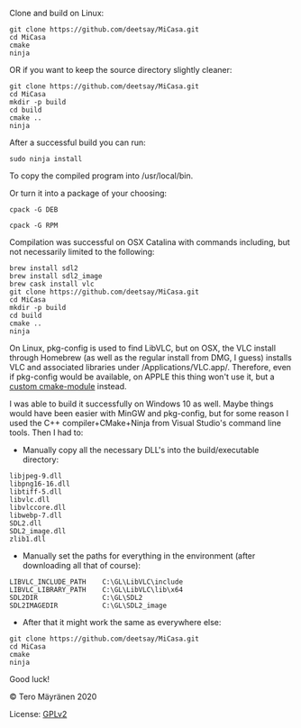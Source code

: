 ﻿Clone and build on Linux:

```
git clone https://github.com/deetsay/MiCasa.git
cd MiCasa
cmake
ninja
```

OR if you want to keep the source directory slightly cleaner:

```
git clone https://github.com/deetsay/MiCasa.git
cd MiCasa
mkdir -p build
cd build
cmake ..
ninja
```

After a successful build you can run:

```
sudo ninja install
```
To copy the compiled program into /usr/local/bin.

Or turn it into a package of your choosing:

```
cpack -G DEB
```

```
cpack -G RPM
```

Compilation was successful on OSX Catalina with commands including, but not
necessarily limited to the following:

```
brew install sdl2
brew install sdl2_image
brew cask install vlc
git clone https://github.com/deetsay/MiCasa.git
cd MiCasa
mkdir -p build
cd build
cmake ..
ninja
```

On Linux, pkg-config is used to find LibVLC, but on OSX, the VLC install through Homebrew (as well as
the regular install from DMG, I guess) installs VLC and associated libraries under /Applications/VLC.app/.
Therefore, even if pkg-config would be available, on APPLE this thing won't use it, but a
[custom cmake-module](https://github.com/deetsay/MiCasa/blob/master/cmake/FindLIBVLC.cmake) instead.

I was able to build it successfully on Windows 10 as well. Maybe things would have been easier with
MinGW and pkg-config, but for some reason I used the C++ compiler+CMake+Ninja from Visual Studio's
command line tools. Then I had to:

* Manually copy all the necessary DLL's into the build/executable directory:

```
libjpeg-9.dll
libpng16-16.dll
libtiff-5.dll
libvlc.dll
libvlccore.dll
libwebp-7.dll
SDL2.dll
SDL2_image.dll
zlib1.dll
```

* Manually set the paths for everything in the environment (after downloading all that of course):

```
LIBVLC_INCLUDE_PATH    C:\GL\LibVLC\include
LIBVLC_LIBRARY_PATH    C:\GL\LibVLC\lib\x64
SDL2DIR                C:\GL\SDL2
SDL2IMAGEDIR           C:\GL\SDL2_image
```

* After that it might work the same as everywhere else:

```
git clone https://github.com/deetsay/MiCasa.git
cd MiCasa
cmake
ninja
```

Good luck!

&copy; Tero Mäyränen 2020

License: [GPLv2](https://github.com/deetsay/MiCasa/blob/master/LICENSE)
